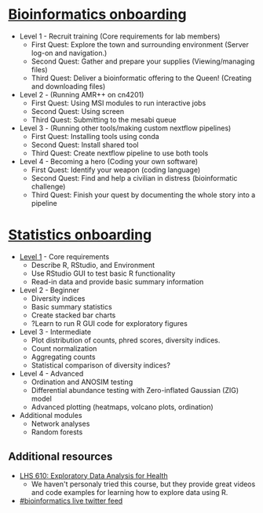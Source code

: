 
# [Bioinformatics onboarding](https://github.com/EnriqueDoster/Bioinformatic_resources/blob/master/Onboarding_training/Bioinformatics_onboarding/Bioinformatics_onboarding_lesson_overview.md)
* Level 1 - Recruit training (Core requirements for lab members)
  * First Quest: Explore the town and surrounding environment (Server log-on and navigation.)
  * Second Quest: Gather and prepare your supplies (Viewing/managing files)
  * Third Quest: Deliver a bioinformatic offering to the Queen! (Creating and downloading files)
* Level 2 -  (Running AMR++ on cn4201)
  * First Quest: Using MSI modules to run interactive jobs
  * Second Quest: Using screen
  * Third Quest: Submitting to the mesabi queue
* Level 3 - (Running other tools/making custom nextflow pipelines)
  * First Quest: Installing tools using conda
  * Second Quest: Install shared tool
  * Third Quest: Create nextflow pipeline to use both tools
* Level 4 - Becoming a hero (Coding your own software)
  * First Quest: Identify your weapon (coding language)
  * Second Quest: Find and help a civilian in distress (bioinformatic challenge)
  * Third Quest: Finish your quest by documenting the whole story into a pipeline

# [Statistics onboarding](https://github.com/EnriqueDoster/Bioinformatic_resources/blob/master/Onboarding_training/Statistics_onboarding/Statistics_overview.md)
* [Level 1](https://github.com/EnriqueDoster/Bioinformatic_resources/blob/master/Onboarding_training/Statistics_onboarding/Statistics_lesson_1.md) - Core requirements
  * Describe R, RStudio, and Environment
  * Use RStudio GUI to test basic R functionality
  * Read-in data and provide basic summary information
* Level 2 - Beginner
  * Diversity indices
  * Basic summary statistics
  * Create stacked bar charts
  * ?Learn to run R GUI code for exploratory figures
* Level 3 - Intermediate
  * Plot distribution of counts, phred scores, diversity indices.
  * Count normalization
  * Aggregating counts
  * Statistical comparison of diversity indices?
* Level 4 - Advanced
  * Ordination and ANOSIM testing
  * Differential abundance testing with Zero-inflated Gaussian (ZIG) model
  * Advanced plotting (heatmaps, volcano plots, ordination)
* Additional modules
  * Network analyses
  * Random forests


## Additional resources
* [LHS 610: Exploratory Data Analysis for Health](https://kdpsingh.lab.medicine.umich.edu/lhs-610)
  * We haven't personaly tried this course, but they provide great videos and code examples for learning how to explore data using R.
* [#bioinformatics live twitter feed](https://twitter.com/search?q=%23bioinformatics&src=hash)
